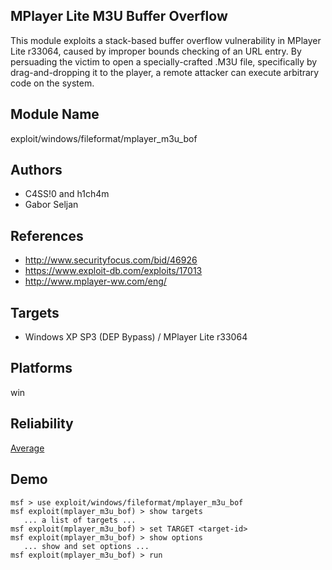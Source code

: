 ## MPlayer Lite M3U Buffer Overflow

This module exploits a stack-based buffer overflow 
vulnerability in MPlayer Lite r33064, caused by improper 
bounds checking of an URL entry. By persuading the victim to 
open a specially-crafted .M3U file, specifically by 
drag-and-dropping it to the player, a remote attacker can 
execute arbitrary code on the system.


## Module Name
exploit/windows/fileformat/mplayer_m3u_bof

## Authors
* C4SS!0 and h1ch4m
* Gabor Seljan


## References
* http://www.securityfocus.com/bid/46926
* https://www.exploit-db.com/exploits/17013
* http://www.mplayer-ww.com/eng/



## Targets
* Windows XP SP3 (DEP Bypass) / MPlayer Lite r33064


## Platforms
win

## Reliability
[Average](https://github.com/rapid7/metasploit-framework/wiki/Exploit-Ranking)

## Demo

```
msf > use exploit/windows/fileformat/mplayer_m3u_bof
msf exploit(mplayer_m3u_bof) > show targets
   ... a list of targets ...
msf exploit(mplayer_m3u_bof) > set TARGET <target-id>
msf exploit(mplayer_m3u_bof) > show options
   ... show and set options ...
msf exploit(mplayer_m3u_bof) > run
```
    
    